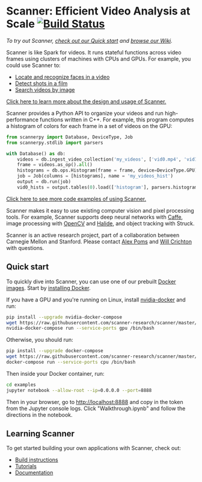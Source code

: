 # Scanner: Efficient Video Analysis at Scale [![Build Status](https://travis-ci.org/scanner-research/scanner.svg?branch=master)](https://travis-ci.org/scanner-research/scanner) #

_To try out Scanner, [check out our Quick start](https://github.com/scanner-research/scanner#quick-start) and [browse our Wiki](https://github.com/scanner-research/scanner/wiki)._

Scanner is like Spark for videos. It runs stateful functions across video frames using clusters of machines with CPUs and GPUs. For example, you could use Scanner to:

* [Locate and recognize faces in a video](https://github.com/scanner-research/scanner/blob/master/examples/face_detection/face_detect.py)
* [Detect shots in a film](https://github.com/scanner-research/scanner/blob/master/examples/shot_detection/shot_detect.py)
* [Search videos by image](https://github.com/scanner-research/scanner/blob/master/examples/reverse_image_search/search.py)

[Click here to learn more about the design and usage of Scanner.](https://github.com/scanner-research/scanner/wiki/Getting-started)

Scanner provides a Python API to organize your videos and run high-performance functions written in C++. For example, this program computes a histogram of colors for each frame in a set of videos on the GPU:

```python
from scannerpy import Database, DeviceType, Job
from scannerpy.stdlib import parsers

with Database() as db:
    videos = db.ingest_video_collection('my_videos', ['vid0.mp4', 'vid1.mkv'])
    frame = videos.as_op().all()
    histograms = db.ops.Histogram(frame = frame, device=DeviceType.GPU)
    job = Job(columns = [histograms], name = 'my_videos_hist')
    output = db.run(job)
    vid0_hists = output.tables(0).load(['histogram'], parsers.histograms)
```

[Click here to see more code examples of using Scanner.](https://github.com/scanner-research/scanner/tree/master/examples/tutorial)

Scanner makes it easy to use existing computer vision and pixel processing tools. For example, Scanner supports deep neural networks with [Caffe](https://github.com/scanner-research/scanner/tree/master/examples/caffe), image processing with [OpenCV](https://github.com/scanner-research/scanner/blob/master/examples/opticalflow/flow.py) and [Halide](https://github.com/scanner-research/scanner/tree/master/examples/halide), and object tracking with Struck.

Scanner is an active research project, part of a collaboration between Carnegie Mellon and Stanford. Please contact [Alex Poms](https://github.com/apoms) and [Will Crichton](https://github.com/willcrichton) with questions.

## Quick start ##

To quickly dive into Scanner, you can use one of our prebuilt [Docker images](https://hub.docker.com/r/scannerresearch/scanner). Start by [installing Docker](https://docs.docker.com/engine/installation/#supported-platforms).

If you have a GPU and you're running on Linux, install [nvidia-docker](https://github.com/NVIDIA/nvidia-docker) and run:

```bash
pip install --upgrade nvidia-docker-compose
wget https://raw.githubusercontent.com/scanner-research/scanner/master/docker-compose.yml
nvidia-docker-compose run --service-ports gpu /bin/bash
```

Otherwise, you should run:


```bash
pip install --upgrade docker-compose
wget https://raw.githubusercontent.com/scanner-research/scanner/master/docker-compose.yml
docker-compose run --service-ports cpu /bin/bash
```

Then inside your Docker container, run:

```bash
cd examples
jupyter notebook --allow-root --ip=0.0.0.0 --port=8888
```

Then in your browser, go to [http://localhost:8888](http://localhost:8888) and copy in the token from the Jupyter console logs. Click "Walkthrough.ipynb" and follow the directions in the notebook.

## Learning Scanner ##

To get started building your own applications with Scanner, check out:

* [Build instructions](https://github.com/scanner-research/scanner/wiki/Building-Scanner)
* [Tutorials](https://github.com/scanner-research/scanner/wiki/Getting-started)
* [Documentation](https://github.com/scanner-research/scanner/wiki/Documentation)
